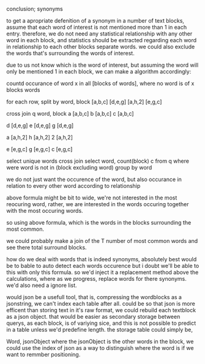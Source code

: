 conclusion; synonyms

to get a apropriate defenition of a synonym in a number of text blocks, assume that each word of interest is not mentioned more than 1 in each entry.
therefore, we do not need any statistical relationship with any other word in each block, and statistics should be extracted regarding each word in relationship to each other blocks separate words.
we could also exclude the words that's surrounding the words of interest.

due to us not know which is the word of interest, but assuming the word will only be mentioned 1 in each block, we can make a algorithm accordingly:

countd occurance of word x in all [blocks of words], where no word is of x blocks words

for each row, split by word,
block
[a,b,c]
[d,e,g]
[a,h,2]
[e,g,c]

cross join q
word, block
a [a,b,c]
b [a,b,c]
c [a,b,c]

d [d,e,g]
e [d,e,g]
g [d,e,g]

a [a,h,2]
h [a,h,2]
2 [a,h,2]

e [e,g,c]
g [e,g,c]
c [e,g,c]

select unique words cross join
select word, count(block) c from q where were word is not in (block excluding word) group by word

we do not just want the occurence of the word, but also occurance in relation to every other word according to relationship

above formula might be bit to wide, we're not interested in the most reocuring word, rather, we are interested in the words occuring together with the most occuring words.

so using above formula, which is the words in the blocks surrounding the most common.

we could probably make a join of the T number of most common words and see there total surround blocks.

how do we deal with words that is indeed synonyms, absolutely best would be to bable to auto detect each words occurence but i doubt we'll be able to this with only this formula.
so we'd inject it a replacement method above the calculations, where as we progress, replace words for there synonyms.
we'd also need a ignore list.

would json be a usefull tool, that is, compressing the wordblocks as a jsonstring, we can't index each table after all.
could be so that json is more efficent than storing text in it's raw format, we could rebuild each textblock as a json object.
that would be easier as secondary storage between querys, as each block, is of variying sice, and this is not possible to predict in a table unless we'd predefine length.
the storage table could simply be, 

Word, jsonObject where the jsonObject is the other words in the block, we could use the index of json as a way to distinguish where the word is if we want to remmber positioning.
